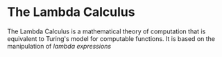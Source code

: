 The Lambda Calculus
===============================================================================
The Lambda Calculus is a mathematical theory of computation that is equivalent
to Turing's model for computable functions.  It is based on the manipulation of
_lambda expressions_